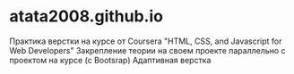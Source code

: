 # atata2008.github.io
Практика верстки на курсе от Coursera  "HTML, CSS, and Javascript for Web Developers" Закрепление теории на своем проекте параллельно с проектом на курсе (с Bootsrap)
Адаптивная верстка

